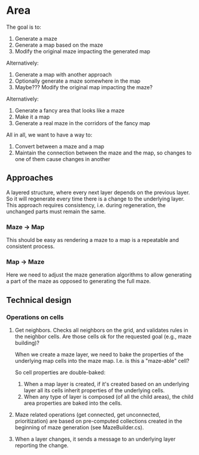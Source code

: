 # Area

The goal is to:

1. Generate a maze
2. Generate a map based on the maze
3. Modify the original maze impacting the generated map

Alternatively:

1. Generate a map with another approach
2. Optionally generate a maze somewhere in the map
3. Maybe??? Modify the original map impacting the maze?

Alternatively:

1. Generate a fancy area that looks like a maze
2. Make it a map
3. Generate a real maze in the corridors of the fancy map

All in all, we want to have a way to:

1. Convert between a maze and a map
2. Maintain the connection between the maze and the map, so changes to one
    of them cause changes in another

## Approaches

A layered structure, where every next layer depends on the previous layer. So
it will regenerate every time there is a change to the underlying layer.
This approach requires consistency, i.e. during regeneration, the unchanged
parts must remain the same.

### Maze -> Map

This should be easy as rendering a maze to a map is a repeatable and consistent
process.

### Map -> Maze

Here we need to adjust the maze generation algorithms to allow generating a part
of the maze as opposed to generating the full maze.

## Technical design

### Operations on cells

1. Get neighbors. Checks all neighbors on the grid, and validates rules in
    the neighbor cells. Are those cells ok for the requested goal (e.g., maze
    building)?
    
    When we create a maze layer, we need to bake the properties of the
    underlying map cells into the maze map. I.e. is this a "maze-able" cell?

    So cell properties are double-baked:

    1. When a map layer is created, if it's created based on an underlying layer
        all its cells inherit properties of the underlying cells.
    2. When any type of layer is composed (of all the child areas), the child
        area properties are baked into the cells.

2. Maze related operations (get connected, get unconnected, prioritization) are
    based on pre-computed collections created in the beginning of maze
    generation (see MazeBuilder.cs).

3. When a layer changes, it sends a message to an underlying layer reporting the
    change.